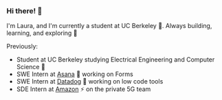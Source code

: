 ### Hi there! 👋

<!-- 
**lauraspberry/lauraspberry** is a ✨ _special_ ✨ repository because its `README.md` (this file) appears on your GitHub profile.

Here are some ideas to get you started!! 

- 🔭 I’m currently working on ...
- 🌱 I’m currently learning ...
- 👯 I’m looking to collaborate on ...
- 🤔 I’m looking for help with ...
- 💬 Ask me about ...
- 📫 How to reach me: ...
- 😄 Pronouns: ...
- ⚡ Fun fact: ...
https://gist.github.com/rxaviers/7360908 for emojis (my source!)
Software Engineer at [Stripe](https://stripe.com/)
-->

I'm Laura, and I'm currently a student at UC Berkeley 🐻. Always building, learning, and exploring 🌱

<!--
Currently, I'm ...

🌱 developing with [Berkeley Codeology](https://codeology.club/) 🥑

🌱 building the world's largest collegiate hackathon with [Cal Hacks](https://calhacks.io/) 🚀

🌱 learning how to transfer my artistic abilities to the digital realm :)

some of the other things I didn't include xd
👯 Some things I'm proud of:   
* Creating and designing a web application for a [hackathon](https://devpost.com/software/ingrain) that won a prize for best design :sunny:
* The contribution's I'll make for this year's [Association of Women Engineers](https://awe.berkeley.edu/) as Operations 
Officer :heartpulse:
* The decal (student-led class) I'll facilitate next semester for [Game Design and Development](https://gamedesign.berkeley.edu/index.php) :computer:
* The contributions I made as a Co-Founder of [Education For All Foundation](https://www.efaglobal.org/about-us) :green_heart:
* The games I made using Unity: [Shrink](https://lauraspberry.itch.io/shrink) and [Attack of the Boba Vampires](https://troutstick.itch.io/bobavamps-01) :sunny:
* The curriculum I'm building for next year's [CS Kickstart](https://cs-kickstart.berkeley.edu/index.html) program :bear:
⚡ Fun fact: One day (post-COVID), I hope to travel the world! :earth_americas: :dizzy: :sparkles: aha

🌱 working as a course tutor for [CS 61A](https://cs61a.org/) at Berkeley 🐻
🌱 designing web applications with [Web Development at Berkeley](https://webatberkeley.org/) :sunny: 

🔭 working on building a full stack web application for [Connect@Cal](https://connected.berkeley.edu/) to optimize communication between users and operations associates.
🔭 a teaching assistant for UC Berkeley's [Web Design Decal](wdd.io)
-->

Previously: 
- Student at UC Berkeley studying Electrical Engineering and Computer Science 🐻
- SWE Intern at [Asana](http://asana.com/) 🎈 working on Forms
- SWE Intern at [Datadog](https://www.datadoghq.com/) 🐶 working on low code tools
- SDE Intern at [Amazon](http://amazon.com/) ⚡ on the private 5G team

<!-- Before that, I've interned at ⚡ [Emerge](http://emerge.io/) to develop and design 3D Virtual Reality experiences using the Unity Game Engine. 
😄 From these projects, I've worked with Python, Java, Javascript, HTML/CSS, as well as developer tools such as Unity, React, Flask, and Bootstrap to develop software!
📫 You can reach me through email at <laur@berkeley.edu>, or through LinkedIn at https://www.linkedin.com/in/laurapei/
-->
